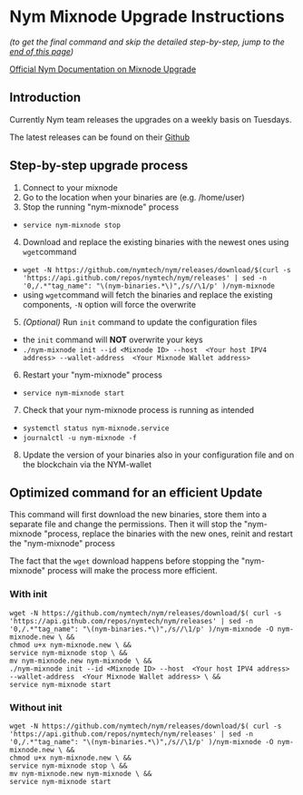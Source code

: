 # Nym Mixnode Upgrade Instructions

*(to get the final command and skip the detailed step-by-step, jump to the [end of this page](#optimized-command-for-an-efficient-update))*

[Official Nym Documentation on Mixnode Upgrade](https://nymtech.net/docs/stable/run-nym-nodes/nodes/mixnodes#upgrading-your-mix-node)

## Introduction

Currently Nym team releases the upgrades on a weekly basis on Tuesdays.

The latest releases can be found on their [Github](https://github.com/nymtech/nym/releases)


## Step-by-step upgrade process

1. Connect to your mixnode
2. Go to the location when your binaries are (e.g. /home/user)
3. Stop the running "nym-mixnode" process
  - `service nym-mixnode stop`
4. Download and replace the existing binaries with the newest ones using `wget`command
  - `wget -N https://github.com/nymtech/nym/releases/download/$(curl -s 'https://api.github.com/repos/nymtech/nym/releases' | sed -n '0,/.*"tag_name": "\(nym-binaries.*\)",/s//\1/p' )/nym-mixnode`
  - using `wget`command will fetch the binaries and replace the existing components, `-N` option will force the overwrite
5. *(Optional)* Run `init` command to update the configuration files
  - the `init` command will **NOT** overwrite your keys
  - `./nym-mixnode init --id <Mixnode ID> --host  <Your host IPV4 address> --wallet-address  <Your Mixnode Wallet address>`
6. Restart your "nym-mixnode" process
  - `service nym-mixnode start`
7. Check that your nym-mixnode process is running as intended
  - `systemctl status nym-mixnode.service`
  - `journalctl -u nym-mixnode -f`
8. Update the version of your binaries also in your configuration file and on the blockchain via the NYM-wallet


## Optimized command for an efficient Update

This command will first download the new binaries, store them into a separate file and change the permissions.
Then it will stop the "nym-mixnode "process, replace the binaries with the new ones, reinit and restart the "nym-mixnode" process

The fact that the `wget` download happens before stopping the "nym-mixnode" process will make the process more efficient.

### With init
```
wget -N https://github.com/nymtech/nym/releases/download/$( curl -s 'https://api.github.com/repos/nymtech/nym/releases' | sed -n '0,/.*"tag_name": "\(nym-binaries.*\)",/s//\1/p' )/nym-mixnode -O nym-mixnode.new \ && 
chmod u+x nym-mixnode.new \ && 
service nym-mixnode stop \ && 
mv nym-mixnode.new nym-mixnode \ && 
./nym-mixnode init --id <Mixnode ID> --host  <Your host IPV4 address> --wallet-address  <Your Mixnode Wallet address> \ && 
service nym-mixnode start
```

### Without init
```
wget -N https://github.com/nymtech/nym/releases/download/$( curl -s 'https://api.github.com/repos/nymtech/nym/releases' | sed -n '0,/.*"tag_name": "\(nym-binaries.*\)",/s//\1/p' )/nym-mixnode -O nym-mixnode.new \ && 
chmod u+x nym-mixnode.new \ && 
service nym-mixnode stop \ && 
mv nym-mixnode.new nym-mixnode \ &&
service nym-mixnode start
```
